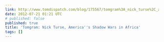 ```yaml
---
link: http://www.tomdispatch.com/blog/175567/tomgram%3A_nick_turse%2C_america%27s_shadow_wars_in_africa_/
date: 2012-07-21 01:21 UTC
# published: false
published: true
title: 'Tomgram: Nick Turse, America''s Shadow Wars in Africa'
tags: []
---
```



